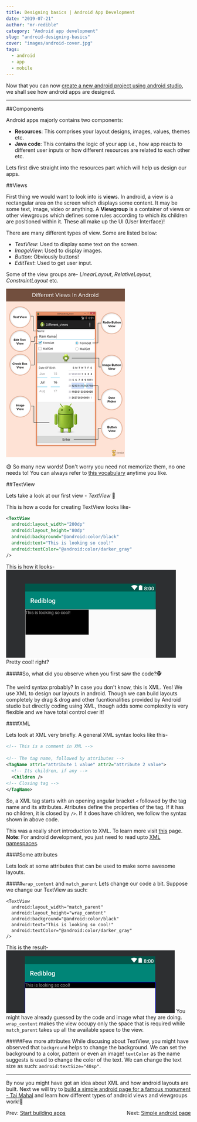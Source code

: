 ```yaml
---
title: Designing basics | Android App Development
date: "2019-07-21"
author: "mr-redible"
category: "Android app development"
slug: "android-designing-basics"
cover: "images/android-cover.jpg"
tags:
  - android
  - app
  - mobile
---
```


Now that you can now [create a new android project using android studio](/android-start-building-apps), we shall see how android apps are designed.

---

##Components

Android apps majorly contains two components:

- **Resources**: This comprises your layout designs, images, values, themes etc.
- **Java code**: This contains the logic of your app i.e., how app reacts to different user inputs or how different resources are related to each other etc.

Lets first dive straight into the resources part which will help us design our apps.

##Views

First thing we would want to look into is **view**s. In android, a view is a rectangular area on the screen which displays some content. It may be some text, image, video or anything. A **Viewgroup** is a container of views or other viewgroups which defines some rules according to which its children are positioned within it. These all make up the UI (User Interface)!

There are many different types of view. Some are listed below:

- _TextView_: Used to display some text on the screen.
- _ImageView_: Used to display images.
- _Button_: Obviously buttons!
- _EditText_: Used to get user input.

Some of the view groups are- _LinearLayout_, _RelativeLayout_, _ConstraintLayout_ etc.

![Types of views](./views.png)

😅 So many new words! Don't worry you need not memorize them, no one needs to! You can always refer to [this vocabulary](https://developers.google.com/android/for-all/vocab-words/) anytime you like.

##TextView

Lets take a look at our first view - _TextView_ 🤩

This is how a code for creating TextView looks like-

```XML
<TextView
  android:layout_width="200dp"
  android:layout_height="80dp"
  android:background="@android:color/black"
  android:text="This is looking so cool!"
  android:textColor="@android:color/darker_gray"
/>
```

This is how it looks-
![TextView example](./textview.png)
Pretty cool! right?

#####So, what did you observe when you first saw the code?🕵

The weird syntax probably? In case you don't know, this is XML. Yes! We use XML to design our layouts in android. Though we can build layouts completely by drag & drog and other fucntionalities provided by Android studio but directly coding using XML, though adds some complexity is very flexible and we have total control over it!

####XML

Lets look at XML very briefly. A general XML syntax looks like this-

```XML
<!-- This is a comment in XML -->

<!-- The tag name, followed by attributes -->
<TagName attr1="attribute 1 value" attr2="attribute 2 value">
  <!-- Its children, if any -->
  <Children />
<!-- Closing tag -->
</TagName>
```

So, a XML tag starts with an opening angular bracket `<` followed by the tag name and its attributes. Atributes define the properties of the tag. If it has no children, it is closed by `/>`. If it does have children, we follow the syntax shown in above code.

This was a really short introduction to XML. To learn more visit [this](https://www.w3schools.com/xml/) page. **Note**: For android development, you just need to read upto [XML namespaces](https://www.w3schools.com/xml/xml_namespaces.asp).

####Some attributes

Lets look at some attributes that can be used to make some awesome layouts.

#####`wrap_content` and `match_parent`
Lets change our code a bit. Suppose we change our TextView as such:

```XML{2-3}
<TextView
  android:layout_width="match_parent"
  android:layout_height="wrap_content"
  android:background="@android:color/black"
  android:text="This is looking so cool!"
  android:textColor="@android:color/darker_gray"
/>
```

This is the result-
![Textview with wrap_content and match_parent](./tv-wrap-match.png)
You might have already guessed by the code and image what they are doing. `wrap_content` makes the view occupy only the space that is required while `match_parent` takes up all the available space to the view.

#####Few more attributes
While discusing about TextView, you might have observed that `background` helps to change the background. We can set the background to a color, pattern or even an image! `textColor` as the name suggests is used to change the color of the text. We can change the text size as such: `android:textSize="40sp"`.

---

By now you might have got an idea about XML and how android layouts are built. Next we will try to [build a simple android page for a famous monument - Taj Mahal](/android-simple-page) and learn how different types of android views and viewgroups work!🎉

<div style="width: 100%; display: flex; justify-content: space-between;">
  <span>Prev: <a href="/android-start-building-apps">Start building apps</a></span>
  <span>Next: <a href="/android-simple-page">Simple android page</a></span>
</div>
